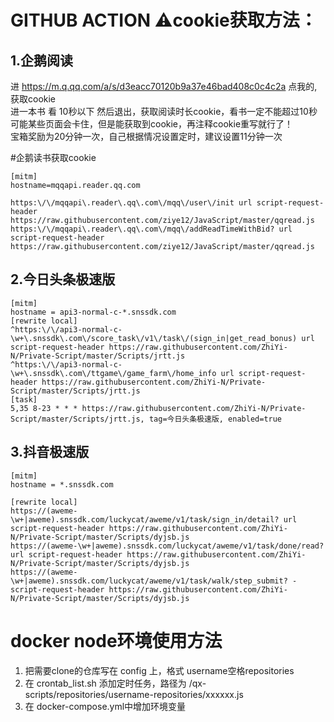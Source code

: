 # GITHUB ACTION ⚠️cookie获取方法：

## 1.企鹅阅读
  
进 https://m.q.qq.com/a/s/d3eacc70120b9a37e46bad408c0c4c2a  点我的,获取cookie  
进一本书 看 10秒以下 然后退出，获取阅读时长cookie，看书一定不能超过10秒  
可能某些页面会卡住，但是能获取到cookie，再注释cookie重写就行了！  
宝箱奖励为20分钟一次，自己根据情况设置定时，建议设置11分钟一次 

#企鹅读书获取cookie
```
[mitm] 
hostname=mqqapi.reader.qq.com  

https:\/\/mqqapi\.reader\.qq\.com\/mqq\/user\/init url script-request-header https://raw.githubusercontent.com/ziye12/JavaScript/master/qqread.js
https:\/\/mqqapi\.reader\.qq\.com\/mqq\/addReadTimeWithBid? url script-request-header https://raw.githubusercontent.com/ziye12/JavaScript/master/qqread.js
```

## 2.今日头条极速版
```
[mitm]  
hostname = api3-normal-c-*.snssdk.com   
[rewrite local]  
^https:\/\/api3-normal-c-\w+\.snssdk\.com\/score_task\/v1\/task\/(sign_in|get_read_bonus) url script-request-header https://raw.githubusercontent.com/ZhiYi-N/Private-Script/master/Scripts/jrtt.js  
^https:\/\/api3-normal-c-\w+\.snssdk\.com\/ttgame\/game_farm\/home_info url script-request-header https://raw.githubusercontent.com/ZhiYi-N/Private-Script/master/Scripts/jrtt.js  
[task]  
5,35 8-23 * * * https://raw.githubusercontent.com/ZhiYi-N/Private-Script/master/Scripts/jrtt.js, tag=今日头条极速版, enabled=true  
```

## 3.抖音极速版
```
[mitm]
hostname = *.snssdk.com

[rewrite local]
https://(aweme-\w+|aweme).snssdk.com/luckycat/aweme/v1/task/sign_in/detail? url script-request-header https://raw.githubusercontent.com/ZhiYi-N/Private-Script/master/Scripts/dyjsb.js
https://(aweme-\w+|aweme).snssdk.com/luckycat/aweme/v1/task/done/read? url script-request-header https://raw.githubusercontent.com/ZhiYi-N/Private-Script/master/Scripts/dyjsb.js
https://(aweme-\w+|aweme).snssdk.com/luckycat/aweme/v1/task/walk/step_submit? - script-request-header https://raw.githubusercontent.com/ZhiYi-N/Private-Script/master/Scripts/dyjsb.js
```
# docker node环境使用方法
1. 把需要clone的仓库写在 config 上，格式 username空格repositories
2. 在 crontab_list.sh 添加定时任务，路径为 /qx-scripts/repositories/username-repositories/xxxxxx.js
3. 在 docker-compose.yml中增加环境变量